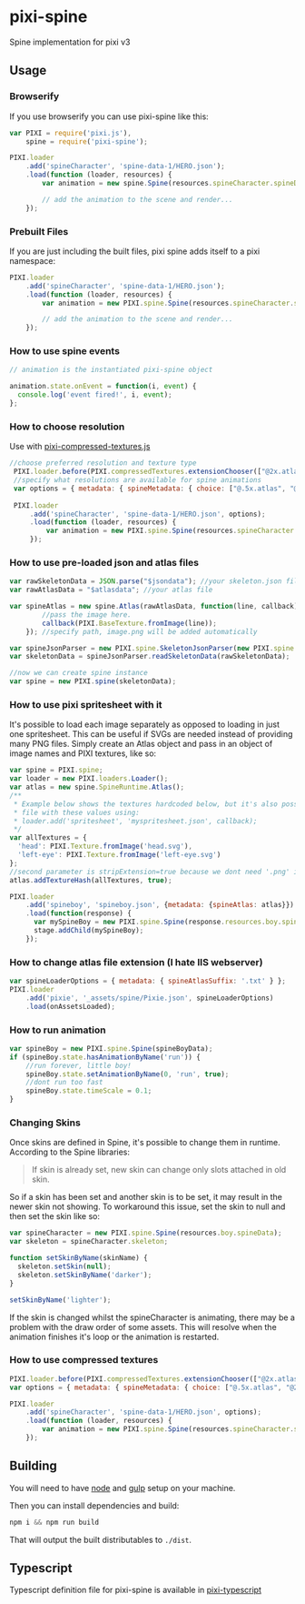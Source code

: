 # pixi-spine

Spine implementation for pixi v3

## Usage

### Browserify

If you use browserify you can use pixi-spine like this:

```js
var PIXI = require('pixi.js'),
    spine = require('pixi-spine');

PIXI.loader
    .add('spineCharacter', 'spine-data-1/HERO.json');
    .load(function (loader, resources) {
        var animation = new spine.Spine(resources.spineCharacter.spineData);

        // add the animation to the scene and render...
    });
```

### Prebuilt Files

If you are just including the built files, pixi spine adds itself to a pixi namespace:

```js
PIXI.loader
    .add('spineCharacter', 'spine-data-1/HERO.json');
    .load(function (loader, resources) {
        var animation = new PIXI.spine.Spine(resources.spineCharacter.spineData);

        // add the animation to the scene and render...
    });
```

### How to use spine events

```js
// animation is the instantiated pixi-spine object

animation.state.onEvent = function(i, event) {
  console.log('event fired!', i, event);
};
```

### How to choose resolution

Use with [pixi-compressed-textures.js](https://github.com/pixijs/pixi-compressed-textures)

```js
//choose preferred resolution and texture type
 PIXI.loader.before(PIXI.compressedTextures.extensionChooser(["@2x.atlas"]));
 //specify what resolutions are available for spine animations
 var options = { metadata: { spineMetadata: { choice: ["@.5x.atlas", "@2x.atlas"] } } };
 
 PIXI.loader
     .add('spineCharacter', 'spine-data-1/HERO.json', options);
     .load(function (loader, resources) {
         var animation = new PIXI.spine.Spine(resources.spineCharacter.spineData);
     });
 ```
 
 ### How to use pre-loaded json and atlas files
 
 ```js
 var rawSkeletonData = JSON.parse("$jsondata"); //your skeleton.json file here
 var rawAtlasData = "$atlasdata"; //your atlas file 
 
 var spineAtlas = new spine.Atlas(rawAtlasData, function(line, callback) {
         //pass the image here.
         callback(PIXI.BaseTexture.fromImage(line));
     }); //specify path, image.png will be added automatically
 
 var spineJsonParser = new PIXI.spine.SkeletonJsonParser(new PIXI.spine.AtlasAttachmentParser(spineAtlas));
 var skeletonData = spineJsonParser.readSkeletonData(rawSkeletonData);
 
 //now we can create spine instance
 var spine = new PIXI.spine(skeletonData);
 ```
 
 ### How to use pixi spritesheet with it
 It's possible to load each image separately as opposed to loading in just one spritesheet. This can be useful if SVGs are needed instead of providing many PNG files. Simply create an Atlas object and pass in an object of image names and PIXI textures, like so:
 ```js
 var spine = PIXI.spine;
 var loader = new PIXI.loaders.Loader();
 var atlas = new spine.SpineRuntime.Atlas();
 /**
  * Example below shows the textures hardcoded below, but it's also possible to load in a JSON 
  * file with these values using:
  * loader.add('spritesheet', 'myspritesheet.json', callback);
  */
 var allTextures = {
   'head': PIXI.Texture.fromImage('head.svg'),
   'left-eye': PIXI.Texture.fromImage('left-eye.svg')
 };
 //second parameter is stripExtension=true because we dont need '.png' inside region names 
 atlas.addTextureHash(allTextures, true);
 
 PIXI.loader
     .add('spineboy', 'spineboy.json', {metadata: {spineAtlas: atlas}})
     .load(function(response) {
       var mySpineBoy = new PIXI.spine.Spine(response.resources.boy.spineData);
       stage.addChild(mySpineBoy);
     });
 ```
 
 ### How to change atlas file extension (I hate IIS webserver)
 
 ```js
 var spineLoaderOptions = { metadata: { spineAtlasSuffix: '.txt' } };
 PIXI.loader
     .add('pixie', '_assets/spine/Pixie.json', spineLoaderOptions)
     .load(onAssetsLoaded);
 ```
 
 ### How to run animation
 
 ```js
 var spineBoy = new PIXI.spine.Spine(spineBoyData);
 if (spineBoy.state.hasAnimationByName('run')) {
     //run forever, little boy!
     spineBoy.state.setAnimationByName(0, 'run', true);
     //dont run too fast
     spineBoy.state.timeScale = 0.1;
 }
 ```
 
 ### Changing Skins
 Once skins are defined in Spine, it's possible to change them in runtime. According to the Spine libraries:
 >If skin is already set, new skin can change only slots attached in old skin.
 
 So if a skin has been set and another skin is to be set, it may result in the newer skin not showing. To workaround this issue, set the skin to null and then set the skin like so:
 
 ```js
 var spineCharacter = new PIXI.spine.Spine(resources.boy.spineData);
 var skeleton = spineCharacter.skeleton;
 
 function setSkinByName(skinName) {
   skeleton.setSkin(null);
   skeleton.setSkinByName('darker');
 }

setSkinByName('lighter');

```
If the skin is changed whilst the spineCharacter is animating, there may be a problem with the draw order of some assets. This will resolve when the animation finishes it's loop or the animation is restarted.

### How to use compressed textures

```js
PIXI.loader.before(PIXI.compressedTextures.extensionChooser(["@2x.atlas", ".dds"]));
var options = { metadata: { spineMetadata: { choice: ["@.5x.atlas", "@2x.atlas"] }, imageMetadata: { choice: [".dds", ".pvr"] } } };

PIXI.loader
    .add('spineCharacter', 'spine-data-1/HERO.json', options);
    .load(function (loader, resources) {
        var animation = new PIXI.spine.Spine(resources.spineCharacter.spineData);
    });
```

## Building

You will need to have [node][node] and [gulp][gulp] setup on your machine.

Then you can install dependencies and build:

```js
npm i && npm run build
```

That will output the built distributables to `./dist`.

[node]:       http://nodejs.org/
[gulp]:       http://gulpjs.com/

## Typescript

Typescript definition file for pixi-spine is available in [pixi-typescript](https://github.com/pixijs/pixi-typescript)
